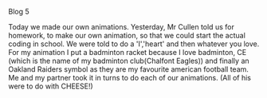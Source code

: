 Blog 5

Today we made our own animations. Yesterday, Mr Cullen told us for homework, to make our own animation, so that we could start the actual coding in school. We were told to do a 'I','heart' and then whatever you love. For my animation I put a badminton racket because I love badminton, CE (which is the name of my badminton club(Chalfont Eagles)) and finally an Oakland Raiders symbol as they are my favourite american football team. Me and my partner took it in turns to do each of our animations. (All of his were to do with CHEESE!)

